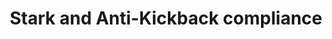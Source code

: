 ---
title: Stark and Anti-Kickback compliance
description: >
  Federal law prohibits health care providers from refering patients to themselves. A companion statute covers pretty much the same conduct, but makes it a crime. These usually comes up in the context
img: 'article-images/baby-outtie.jpg'
tags: 
  - healthcare
type: capability
head:
  meta:
    - name: 'type'
      content: 'capability'
---